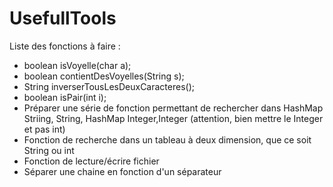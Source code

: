 # UsefullTools


Liste des fonctions à faire : 
- boolean isVoyelle(char a);
- boolean contientDesVoyelles(String s);
- String inverserTousLesDeuxCaracteres();
- boolean isPair(int i);
- Préparer une série de fonction permettant de rechercher dans HashMap Striing, String, HashMap Integer,Integer (attention, bien mettre le Integer et pas int)
- Fonction de recherche dans un tableau à deux dimension, que ce soit String ou int
- Fonction de lecture/écrire fichier
- Séparer une chaine en fonction d'un séparateur
